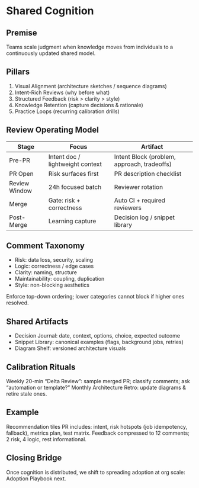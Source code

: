 # Shared Cognition

<!-- Merged from Think_Together.md + Code_Review.md -->

## Premise
Teams scale judgment when knowledge moves from individuals to a continuously updated shared model.

## Pillars
1. Visual Alignment (architecture sketches / sequence diagrams)
2. Intent-Rich Reviews (why before what)
3. Structured Feedback (risk > clarity > style)
4. Knowledge Retention (capture decisions & rationale)
5. Practice Loops (recurring calibration drills)

## Review Operating Model
| Stage | Focus | Artifact |
|-------|-------|----------|
| Pre-PR | Intent doc / lightweight context | Intent Block (problem, approach, tradeoffs) |
| PR Open | Risk surfaces first | PR description checklist |
| Review Window | 24h focused batch | Reviewer rotation |
| Merge | Gate: risk + correctness | Auto CI + required reviewers |
| Post-Merge | Learning capture | Decision log / snippet library |

## Comment Taxonomy
- Risk: data loss, security, scaling
- Logic: correctness / edge cases
- Clarity: naming, structure
- Maintainability: coupling, duplication
- Style: non-blocking aesthetics

Enforce top-down ordering; lower categories cannot block if higher ones resolved.

## Shared Artifacts
- Decision Journal: date, context, options, choice, expected outcome
- Snippet Library: canonical examples (flags, background jobs, retries)
- Diagram Shelf: versioned architecture visuals

## Calibration Rituals
Weekly 20-min “Delta Review”: sample merged PR; classify comments; ask “automation or template?”
Monthly Architecture Retro: update diagrams & retire stale ones.

## Example
Recommendation tiles PR includes: intent, risk hotspots (job idempotency, fallback), metrics plan, test matrix.
Feedback compressed to 12 comments; 2 risk, 4 logic, rest informational.

## Closing Bridge
Once cognition is distributed, we shift to spreading adoption at org scale: Adoption Playbook next.
